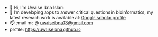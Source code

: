 - 👋 Hi, I’m Uwaise Ibna Islam
- 👀 I’m developing apps to answer critical questions in bioinformatics, my latest reserach work is available at: [Google scholar profile](https://scholar.google.com/citations?view_op=list_works&hl=en&hl=en&user=NCg_OuMAAAAJ)
- 📫 email me @ uwaiseibna03@gmail.com
- profile: https://uwaiseibna.github.io
<!---
uwaiseibna/uwaiseibna is a ✨ special ✨ repository because its `README.md` (this file) appears on your GitHub profile.
You can click the Preview link to take a look at your changes.
--->
